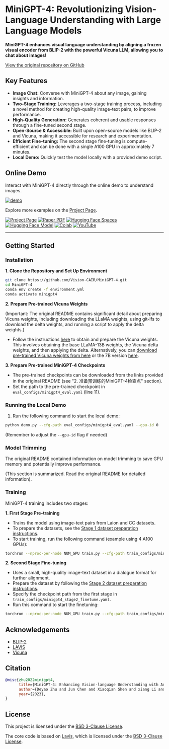 # MiniGPT-4: Revolutionizing Vision-Language Understanding with Large Language Models

**MiniGPT-4 enhances visual language understanding by aligning a frozen visual encoder from BLIP-2 with the powerful Vicuna LLM, allowing you to chat about images!**

[View the original repository on GitHub](https://github.com/RiseInRose/MiniGPT-4-ZH)

## Key Features

*   **Image Chat:** Converse with MiniGPT-4 about any image, gaining insights and information.
*   **Two-Stage Training:** Leverages a two-stage training process, including a novel method for creating high-quality image-text pairs, to improve performance.
*   **High-Quality Generation:** Generates coherent and usable responses through a fine-tuned second stage.
*   **Open-Source & Accessible:** Built upon open-source models like BLIP-2 and Vicuna, making it accessible for research and experimentation.
*   **Efficient Fine-tuning:** The second stage fine-tuning is compute-efficient and can be done with a single A100 GPU in approximately 7 minutes.
*   **Local Demo:** Quickly test the model locally with a provided demo script.

## Online Demo

Interact with MiniGPT-4 directly through the online demo to understand images.

[![demo](figs/online_demo.png)](https://minigpt-4.github.io)

Explore more examples on the [Project Page](https://minigpt-4.github.io).

[![Project Page](https://img.shields.io/badge/Project-Page-Green)](https://minigpt-4.github.io)
[![Paper PDF](https://img.shields.io/badge/Paper-PDF-red)](MiniGPT_4.pdf)
[![Hugging Face Spaces](https://img.shields.io/badge/%F0%9F%A4%97%20Hugging%20Face-Spaces-blue)](https://huggingface.co/spaces/Vision-CAIR/minigpt4)
[![Hugging Face Model](https://img.shields.io/badge/%F0%9F%A4%97%20Hugging%20Face-Model-blue)](https://huggingface.co/Vision-CAIR/MiniGPT-4)
[![Colab](https://colab.research.google.com/assets/colab-badge.svg)](https://colab.research.google.com/drive/1OK4kYsZphwt5DXchKkzMBjYF6jnkqh4R?usp=sharing)
[![YouTube](https://badges.aleen42.com/src/youtube.svg)](https://www.youtube.com/watch?v=__tftoxpBAw&feature=youtu.be)

---

## Getting Started

### Installation

**1. Clone the Repository and Set Up Environment**

```bash
git clone https://github.com/Vision-CAIR/MiniGPT-4.git
cd MiniGPT-4
conda env create -f environment.yml
conda activate minigpt4
```

**2. Prepare Pre-trained Vicuna Weights**

(Important: The original README contains significant detail about preparing Vicuna weights, including downloading the LLaMA weights, using git-lfs to download the delta weights, and running a script to apply the delta weights.)

*   Follow the instructions [here](PrepareVicuna.md) to obtain and prepare the Vicuna weights.  This involves obtaining the base LLaMA-13B weights, the Vicuna delta weights, and then applying the delta.  Alternatively, you can [download pre-trained Vicuna weights from here](https://drive.google.com/file/d/1a4zLvaiDBr-36pasffmgpvH5P7CKmpze/view?usp=share_link) or the 7B version [here](https://drive.google.com/file/d/1RY9jV0dyqLX-o38LrumkKRh6Jtaop58R/view?usp=sharing).

**3. Prepare Pre-trained MiniGPT-4 Checkpoints**

*   The pre-trained checkpoints can be downloaded from the links provided in the original README (see "2. 准备预训练的MiniGPT-4检查点" section).
*   Set the path to the pre-trained checkpoint in `eval_configs/minigpt4_eval.yaml` (line 11).

### Running the Local Demo

1.  Run the following command to start the local demo:

```bash
python demo.py --cfg-path eval_configs/minigpt4_eval.yaml --gpu-id 0
```

(Remember to adjust the `--gpu-id` flag if needed)

### Model Trimming
The original README contained information on model trimming to save GPU memory and potentially improve performance.

(This section is summarized. Read the original README for detailed information).

### Training

MiniGPT-4 training includes two stages:

**1. First Stage Pre-training**

*   Trains the model using image-text pairs from Laion and CC datasets.
*   To prepare the datasets, see the [Stage 1 dataset preparation instructions](dataset/README_1_STAGE.md).
*   To start training, run the following command (example using 4 A100 GPUs):

```bash
torchrun --nproc-per-node NUM_GPU train.py --cfg-path train_configs/minigpt4_stage1_pretrain.yaml
```

**2. Second Stage Fine-tuning**

*   Uses a small, high-quality image-text dataset in a dialogue format for further alignment.
*   Prepare the dataset by following the [Stage 2 dataset preparation instructions](dataset/README_2_STAGE.md).
*   Specify the checkpoint path from the first stage in `train_configs/minigpt4_stage2_finetune.yaml`.
*   Run this command to start the finetuning:

```bash
torchrun --nproc-per-node NUM_GPU train.py --cfg-path train_configs/minigpt4_stage2_finetune.yaml
```

## Acknowledgements

*   [BLIP-2](https://huggingface.co/docs/transformers/main/model_doc/blip-2)
*   [LAVIS](https://github.com/salesforce/LAVIS)
*   [Vicuna](https://github.com/lm-sys/FastChat)

## Citation

```bibtex
@misc{zhu2022minigpt4,
      title={MiniGPT-4: Enhancing Vision-language Understanding with Advanced Large Language Models},
      author={Deyao Zhu and Jun Chen and Xiaoqian Shen and xiang Li and Mohamed Elhoseiny},
      year={2023},
}
```

## License

This project is licensed under the [BSD 3-Clause License](LICENSE.md).

The core code is based on [Lavis](https://github.com/salesforce/LAVIS), which is licensed under the [BSD 3-Clause License](LICENSE_Lavis.md).